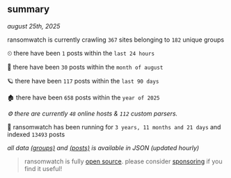 
## summary
_august 25th, 2025_

ransomwatch is currently crawling `367` sites belonging to `182` unique groups

⏲ there have been `1` posts within the `last 24 hours`

🦈 there have been `30` posts within the `month of august`

🪐 there have been `117` posts within the `last 90 days`

🏚 there have been `658` posts within the `year of 2025`

_⚙️ there are currently `48` online hosts & `112` custom parsers._

🦕 ransomwatch has been running for `3 years, 11 months and 21 days` and indexed `13493` posts

_all data  [(groups)](http://ransomwhat.telemetry.ltd/groups) and [(posts)](http://ransomwhat.telemetry.ltd/posts) is available in JSON (updated hourly)_

> ransomwatch is fully [open source](https://github.com/joshhighet/ransomwatch#ransomwatch--). please consider [sponsoring](https://github.com/sponsors/joshhighet) if you find it useful!
